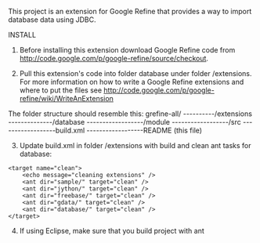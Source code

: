 This project is an extension for Google Refine that provides a way to import database data using JDBC.


INSTALL

1. Before installing this extension download Google Refine code from http://code.google.com/p/google-refine/source/checkout. 

2. Pull this extension's code into folder database under folder /extensions. 
For more information on how to write a Google Refine extensions and where to put the files see http://code.google.com/p/google-refine/wiki/WriteAnExtension

The folder structure should resemble this:
grefine-all/
----------/extensions
--------------/database
------------------/module
------------------/src
------------------build.xml
------------------README (this file)

3. Update build.xml in folder /extensions with build and clean ant tasks for database:

<project name="google-refine-extensions" default="build" basedir=".">
    <target name="build">
        <echo message="Building extensions" />
        <ant dir="sample/" target="build" />
        <ant dir="jython/" target="build" />
        <ant dir="gdata/" target="build" />
        <ant dir="database/" target="build" />
    </target>
    
    <target name="clean">
        <echo message="cleaning extensions" />
        <ant dir="sample/" target="clean" />
        <ant dir="jython/" target="clean" />
        <ant dir="freebase/" target="clean" />
        <ant dir="gdata/" target="clean" />
        <ant dir="database/" target="clean" />
    </target>
</project>

4. If using Eclipse, make sure that you build project with ant
